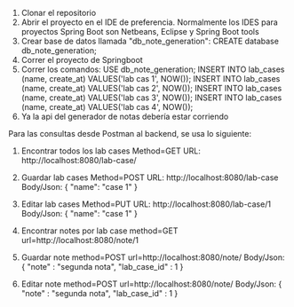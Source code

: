 1. Clonar el repositorio
2. Abrir el proyecto en el IDE de preferencia. Normalmente los IDES para proyectos Spring Boot son Netbeans, Eclipse y Spring Boot tools
3. Crear base de datos llamada "db_note_generation":
  CREATE database db_note_generation;
4. Correr el proyecto de Springboot
5. Correr los comandos:
  USE db_note_generation;
  INSERT INTO lab_cases (name, create_at) VALUES('lab cas 1', NOW());
  INSERT INTO lab_cases (name, create_at) VALUES('lab cas 2', NOW());
  INSERT INTO lab_cases (name, create_at) VALUES('lab cas 3', NOW());
  INSERT INTO lab_cases (name, create_at) VALUES('lab cas 4', NOW());
 6. Ya la api del generador de notas debería estar corriendo
 
 
 Para las consultas desde Postman al backend, se usa lo siguiente:

1. Encontrar todos los lab cases
  Method=GET
  URL: http://localhost:8080/lab-case/

2. Guardar lab cases
  Method=POST
  URL: http://localhost:8080/lab-case
  Body/Json:
  {
    "name": "case 1"
  }
 
3. Editar lab cases
    Method=PUT
    URL: http://localhost:8080/lab-case/1
    Body/Json:
    {
      "name": "case 1"
    }
 
4. Encontrar notes por lab case
   method=GET
   url=http://localhost:8080/note/1
   
5. Guardar note
   method=POST
   url=http://localhost:8080/note/
    Body/Json:
  {
      "note" : "segunda nota",
      "lab_case_id" : 1
  }
 
5. Editar note
   method=POST
   url=http://localhost:8080/note/
    Body/Json:
    {
        "note" : "segunda nota",
        "lab_case_id" : 1
    }

  
